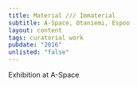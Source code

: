 ```yaml
---
title: Material /// Immaterial
subtitle: A-Space, Otaniemi, Espoo
layout: content
tags: curatorial work
pubdate: "2016"
unlisted: "false"
---
```

Exhibition at A-Space
